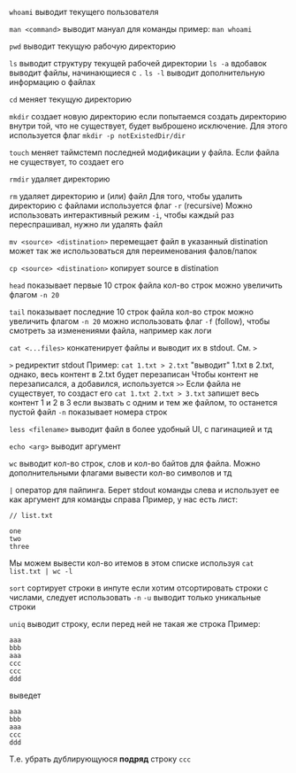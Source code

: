 
`whoami`
выводит текущего пользователя

`man <command>`
выводит мануал для команды
пример: `man whoami`

`pwd`
выводит текущую рабочую директорию

`ls`
выводит структуру текущей рабочей директории 
`ls -a` вдобавок выводит файлы, начинающиеся с `.`
`ls -l` выводит дополнительную информацию о файлах

`cd`
меняет текущую директорию 

`mkdir`
создает новую директорию
если попытаемся создать директорию внутри той, что не существует, будет выброшено исключение. Для этого используется флаг `mkdir -p notExistedDir/dir`

`touch`
меняет таймстемп последней модификации у файла. Если файла не существует, то создает его

`rmdir`
удаляет директорию

`rm`
удаляет директорию и (или) файл
Для того, чтобы удалить директорию с файлами используется флаг `-r` (recursive)
Можно использовать интерактивный режим `-i`, чтобы каждый раз переспрашивал, нужно ли удалять файл

`mv <source> <distination>`
перемещает файл в указанный distination
может так же использоваться для переименования фалов/папок

`cp <source> <distination>`
копирует source в distination

`head`
показывает первые 10 строк файла
кол-во строк можно увеличить флагом `-n 20`

`tail`
показывает последние 10 строк файла
кол-во строк можно увеличить флагом `-n 20`
можно использовать флаг `-f` (follow), чтобы смотреть за изменениями файла, например как логи

`cat <...files>`
конкатенирует файлы и выводит их в stdout. См. `>`

`>` редиректит stdout
Пример: `cat 1.txt > 2.txt` "выводит" 1.txt в 2.txt, однако, весь контент в 2.txt будет перезаписан
Чтобы контент не перезаписался, а добавился, используется `>>`
Если файла не существует, то создаст его
`cat 1.txt 2.txt > 3.txt` запишет весь контент 1 и 2 в 3
если вызвать с одним и тем же файлом, то останется пустой файл
`-n` показывает номера строк

`less <filename>`
выводит файл в более удобный UI, с пагинацией и тд

`echo <arg>`
выводит аргумент

`wc`
выводит кол-во строк, слов и кол-во байтов для файла. Можно дополнительными флагами вывести кол-во символов и тд

`|` оператор для пайпинга. Берет stdout команды слева и использует ее как аргумент для команды справа
Пример, у нас есть лист:
``` 
// list.txt

one 
two 
three
```

Мы можем вывести кол-во итемов в этом списке используя 
`cat list.txt | wc -l`

`sort`
сортирует строки в инпуте
если хотим отсортировать строки с числами, следует использовать `-n`
`-u`  выводит только уникальные строки

`uniq`
выводит строку, если перед ней не такая же строка
Пример:
```
aaa
bbb
aaa
ccc
ccc
ddd
```
выведет 
```
aaa
bbb
aaa
ccc
ddd
```
Т.е. убрать дублирующуюся **подряд** строку `ccc`
